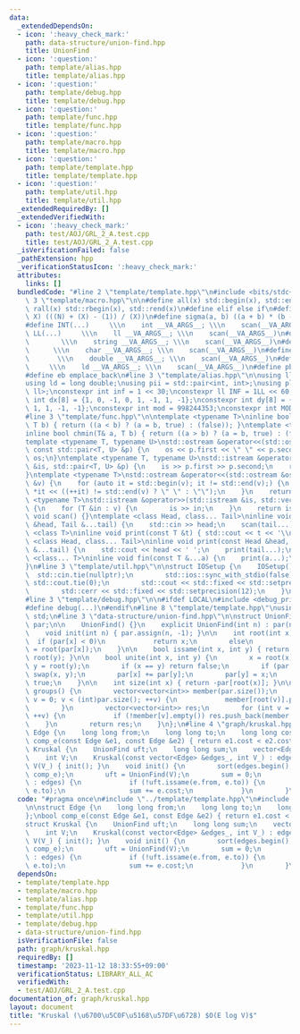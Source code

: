 ```yaml
---
data:
  _extendedDependsOn:
  - icon: ':heavy_check_mark:'
    path: data-structure/union-find.hpp
    title: UnionFind
  - icon: ':question:'
    path: template/alias.hpp
    title: template/alias.hpp
  - icon: ':question:'
    path: template/debug.hpp
    title: template/debug.hpp
  - icon: ':question:'
    path: template/func.hpp
    title: template/func.hpp
  - icon: ':question:'
    path: template/macro.hpp
    title: template/macro.hpp
  - icon: ':question:'
    path: template/template.hpp
    title: template/template.hpp
  - icon: ':question:'
    path: template/util.hpp
    title: template/util.hpp
  _extendedRequiredBy: []
  _extendedVerifiedWith:
  - icon: ':heavy_check_mark:'
    path: test/AOJ/GRL_2_A.test.cpp
    title: test/AOJ/GRL_2_A.test.cpp
  _isVerificationFailed: false
  _pathExtension: hpp
  _verificationStatusIcon: ':heavy_check_mark:'
  attributes:
    links: []
  bundledCode: "#line 2 \"template/template.hpp\"\n#include <bits/stdc++.h>\n#line\
    \ 3 \"template/macro.hpp\"\n\n#define all(x) std::begin(x), std::end(x)\n#define\
    \ rall(x) std::rbegin(x), std::rend(x)\n#define elif else if\n#define updiv(N,\
    \ X) (((N) + (X) - (1)) / (X))\n#define sigma(a, b) ((a + b) * (b - a + 1) / 2)\n\
    #define INT(...)     \\\n    int __VA_ARGS__; \\\n    scan(__VA_ARGS__)\n#define\
    \ LL(...)     \\\n    ll __VA_ARGS__; \\\n    scan(__VA_ARGS__)\n#define STR(...)\
    \        \\\n    string __VA_ARGS__; \\\n    scan(__VA_ARGS__)\n#define CHR(...)\
    \      \\\n    char __VA_ARGS__; \\\n    scan(__VA_ARGS__)\n#define DOU(...) \
    \       \\\n    double __VA_ARGS__; \\\n    scan(__VA_ARGS__)\n#define LD(...)\
    \     \\\n    ld __VA_ARGS__; \\\n    scan(__VA_ARGS__)\n#define pb push_back\n\
    #define eb emplace_back\n#line 3 \"template/alias.hpp\"\n\nusing ll = long long;\n\
    using ld = long double;\nusing pii = std::pair<int, int>;\nusing pll = std::pair<ll,\
    \ ll>;\nconstexpr int inf = 1 << 30;\nconstexpr ll INF = 1LL << 60;\nconstexpr\
    \ int dx[8] = {1, 0, -1, 0, 1, -1, 1, -1};\nconstexpr int dy[8] = {0, 1, 0, -1,\
    \ 1, 1, -1, -1};\nconstexpr int mod = 998244353;\nconstexpr int MOD = 1e9 + 7;\n\
    #line 3 \"template/func.hpp\"\n\ntemplate <typename T>\ninline bool chmax(T& a,\
    \ T b) { return ((a < b) ? (a = b, true) : (false)); }\ntemplate <typename T>\n\
    inline bool chmin(T& a, T b) { return ((a > b) ? (a = b, true) : (false)); }\n\
    template <typename T, typename U>\nstd::ostream &operator<<(std::ostream &os,\
    \ const std::pair<T, U> &p) {\n    os << p.first << \" \" << p.second;\n    return\
    \ os;\n}\ntemplate <typename T, typename U>\nstd::istream &operator>>(std::istream\
    \ &is, std::pair<T, U> &p) {\n    is >> p.first >> p.second;\n    return is;\n\
    }\ntemplate <typename T>\nstd::ostream &operator<<(std::ostream &os, const std::vector<T>\
    \ &v) {\n    for (auto it = std::begin(v); it != std::end(v);) {\n        os <<\
    \ *it << ((++it) != std::end(v) ? \" \" : \"\");\n    }\n    return os;\n}\ntemplate\
    \ <typename T>\nstd::istream &operator>>(std::istream &is, std::vector<T> &v)\
    \ {\n    for (T &in : v) {\n        is >> in;\n    }\n    return is;\n}\ninline\
    \ void scan() {}\ntemplate <class Head, class... Tail>\ninline void scan(Head\
    \ &head, Tail &...tail) {\n    std::cin >> head;\n    scan(tail...);\n}\ntemplate\
    \ <class T>\ninline void print(const T &t) { std::cout << t << '\\n'; }\ntemplate\
    \ <class Head, class... Tail>\ninline void print(const Head &head, const Tail\
    \ &...tail) {\n    std::cout << head << ' ';\n    print(tail...);\n}\ntemplate\
    \ <class... T>\ninline void fin(const T &...a) {\n    print(a...);\n    exit(0);\n\
    }\n#line 3 \"template/util.hpp\"\n\nstruct IOSetup {\n    IOSetup() {\n      \
    \  std::cin.tie(nullptr);\n        std::ios::sync_with_stdio(false);\n       \
    \ std::cout.tie(0);\n        std::cout << std::fixed << std::setprecision(12);\n\
    \        std::cerr << std::fixed << std::setprecision(12);\n    }\n} IOSetup;\n\
    #line 3 \"template/debug.hpp\"\n\n#ifdef LOCAL\n#include <debug_print.hpp>\n#else\n\
    #define debug(...)\n#endif\n#line 8 \"template/template.hpp\"\nusing namespace\
    \ std;\n#line 3 \"data-structure/union-find.hpp\"\n\nstruct UnionFind {\n    vector<int>\
    \ par;\n\n    UnionFind() {}\n    explicit UnionFind(int n) : par(n, -1) {}\n\
    \    void init(int n) { par.assign(n, -1); }\n\n    int root(int x) {\n      \
    \  if (par[x] < 0)\n            return x;\n        else\n            return par[x]\
    \ = root(par[x]);\n    }\n\n    bool issame(int x, int y) { return root(x) ==\
    \ root(y); }\n\n    bool unite(int x, int y) {\n        x = root(x);\n       \
    \ y = root(y);\n        if (x == y) return false;\n        if (par[x] > par[y])\
    \ swap(x, y);\n        par[x] += par[y];\n        par[y] = x;\n        return\
    \ true;\n    }\n\n    int size(int x) { return -par[root(x)]; }\n\n    vector<vector<int>>\
    \ groups() {\n        vector<vector<int>> member(par.size());\n        for (int\
    \ v = 0; v < (int)par.size(); ++v) {\n            member[root(v)].push_back(v);\n\
    \        }\n        vector<vector<int>> res;\n        for (int v = 0; v < (int)par.size();\
    \ ++v) {\n            if (!member[v].empty()) res.push_back(member[v]);\n    \
    \    }\n        return res;\n    }\n};\n#line 4 \"graph/kruskal.hpp\"\n\nstruct\
    \ Edge {\n    long long from;\n    long long to;\n    long long cost;\n};\nbool\
    \ comp_e(const Edge &e1, const Edge &e2) { return e1.cost < e2.cost; }\nstruct\
    \ Kruskal {\n    UnionFind uft;\n    long long sum;\n    vector<Edge> edges;\n\
    \    int V;\n    Kruskal(const vector<Edge> &edges_, int V_) : edges(edges_),\
    \ V(V_) { init(); }\n    void init() {\n        sort(edges.begin(), edges.end(),\
    \ comp_e);\n        uft = UnionFind(V);\n        sum = 0;\n        for (auto e\
    \ : edges) {\n            if (!uft.issame(e.from, e.to)) {\n                uft.unite(e.from,\
    \ e.to);\n                sum += e.cost;\n            }\n        }\n    }\n};\n"
  code: "#pragma once\n#include \"../template/template.hpp\"\n#include \"../data-structure/union-find.hpp\"\
    \n\nstruct Edge {\n    long long from;\n    long long to;\n    long long cost;\n\
    };\nbool comp_e(const Edge &e1, const Edge &e2) { return e1.cost < e2.cost; }\n\
    struct Kruskal {\n    UnionFind uft;\n    long long sum;\n    vector<Edge> edges;\n\
    \    int V;\n    Kruskal(const vector<Edge> &edges_, int V_) : edges(edges_),\
    \ V(V_) { init(); }\n    void init() {\n        sort(edges.begin(), edges.end(),\
    \ comp_e);\n        uft = UnionFind(V);\n        sum = 0;\n        for (auto e\
    \ : edges) {\n            if (!uft.issame(e.from, e.to)) {\n                uft.unite(e.from,\
    \ e.to);\n                sum += e.cost;\n            }\n        }\n    }\n};"
  dependsOn:
  - template/template.hpp
  - template/macro.hpp
  - template/alias.hpp
  - template/func.hpp
  - template/util.hpp
  - template/debug.hpp
  - data-structure/union-find.hpp
  isVerificationFile: false
  path: graph/kruskal.hpp
  requiredBy: []
  timestamp: '2023-11-12 18:33:55+09:00'
  verificationStatus: LIBRARY_ALL_AC
  verifiedWith:
  - test/AOJ/GRL_2_A.test.cpp
documentation_of: graph/kruskal.hpp
layout: document
title: "Kruskal (\u6700\u5C0F\u5168\u57DF\u6728) $O(E log V)$"
---
```

